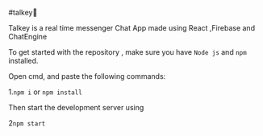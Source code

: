 #talkey📲

Talkey is a real time messenger Chat App made using React ,Firebase and ChatEngine

To get started with the repository , make sure you have 
``Node js`` and ``npm`` installed.

Open cmd, and paste the following commands:

1.``npm i`` or ``npm install``

Then start the development server using 


2``npm start``


